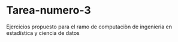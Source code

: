 # Tarea-numero-3
Ejercicios propuesto para el ramo de computaciòn de ingenieria en estadística y ciencia de datos
